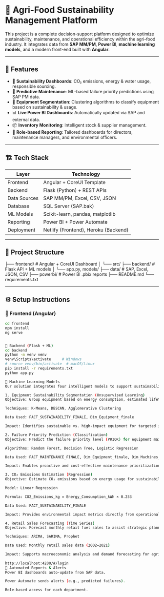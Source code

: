 # 🌱 Agri-Food Sustainability Management Platform

This project is a complete decision-support platform designed to optimize sustainability, maintenance, and operational efficiency within the agri-food industry. It integrates data from **SAP MM/PM**, **Power BI**, **machine learning models**, and a modern front-end built with **Angular**.

---

## 🚀 Features

- 🌿 **Sustainability Dashboards**: CO₂ emissions, energy & water usage, responsible sourcing.
- 🔧 **Predictive Maintenance**: ML-based failure priority predictions using SAP PM data.
- 🧠 **Equipment Segmentation**: Clustering algorithms to classify equipment based on sustainability & usage.
- 📊 **Live Power BI Dashboards**: Automatically updated via SAP and external data.
- 📦 **Inventory Monitoring**: Intelligent stock & supplier management.
- 👥 **Role-based Reporting**: Tailored dashboards for directors, maintenance managers, and environmental officers.

---

## 🏗️ Tech Stack

| Layer        | Technology                            |
|--------------|----------------------------------------|
| Frontend     | Angular + CoreUI Template              |
| Backend      | Flask (Python) + REST APIs             |
| Data Sources | SAP MM/PM, Excel, CSV, JSON            |
| Database     | SQL Server (SAP.bak)                   |
| ML Models    | Scikit-learn, pandas, matplotlib       |
| Reporting    | Power BI + Power Automate              |
| Deployment   | Netlify (Frontend), Heroku (Backend)   |

---

## 📂 Project Structure

├── frontend/ # Angular + CoreUI Dashboard
│ └── src/
├── backend/ # Flask API + ML models
│ └── app.py, models/
├── data/ # SAP, Excel, JSON, CSV
├── powerbi/ # Power BI .pbix reports
├── README.md
└── requirements.txt


---

## ⚙️ Setup Instructions

### 🔹 Frontend (Angular)

```bash
cd frontend
npm install
ng serve


🔹 Backend (Flask + ML)
cd backend
python -m venv venv
venv\Scripts\activate     # Windows
# source venv/bin/activate  # macOS/Linux
pip install -r requirements.txt
python app.py

🧠 Machine Learning Models
Our solution integrates four intelligent models to support sustainability, predictive maintenance, and business forecasting:

1. Equipment Sustainability Segmentation (Unsupervised Learning)
Objective: Group equipment based on energy consumption, estimated lifetime, environmental conditions, and transport distance.

Techniques: K-Means, DBSCAN, Agglomerative Clustering

Data Used: FACT_SUSTAINABILITY_FINALE, Dim_Equipment_finale

Impact: Identifies sustainable vs. high-impact equipment for targeted improvements.

2. Failure Priority Prediction (Classification)
Objective: Predict the failure priority level (PRIOK) for equipment maintenance based on operational and equipment attributes.

Algorithms: Random Forest, Decision Tree, Logistic Regression

Data Used: FACT_MAINTENANCE_FINALE, Dim_Equipment_finale, Dim_Machines_finale

Impact: Enables proactive and cost-effective maintenance prioritization.

3. CO₂ Emissions Estimation (Regression)
Objective: Estimate CO₂ emissions based on energy usage for sustainability reporting.

Model: Linear Regression

Formula: CO2_Emissions_kg = Energy_Consumption_kWh × 0.233

Data Used: FACT_SUSTAINABILITY_FINALE

Impact: Provides environmental impact metrics directly from operational data.

4. Retail Sales Forecasting (Time Series)
Objective: Forecast monthly retail fuel sales to assist strategic planning.

Techniques: ARIMA, SARIMA, Prophet

Data Used: Monthly retail sales data (2002–2021)

Impact: Supports macroeconomic analysis and demand forecasting for agri-food logistics.
 
http://localhost:4200/#/login
🔁 Automated Reports & Alerts
Power BI dashboards auto-update from SAP data.

Power Automate sends alerts (e.g., predicted failures).

Role-based access for each department.




